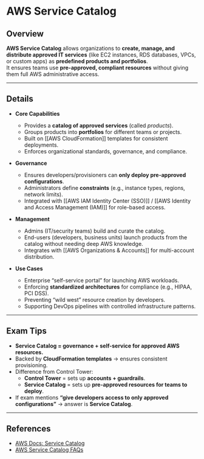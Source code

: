 # **AWS Service Catalog**

## **Overview**
**AWS Service Catalog** allows organizations to **create, manage, and distribute approved IT services** (like EC2 instances, RDS databases, VPCs, or custom apps) as **predefined products and portfolios**.  
It ensures teams use **pre-approved, compliant resources** without giving them full AWS administrative access.

---

## **Details**
- **Core Capabilities**
	- Provides a **catalog of approved services** (called *products*).
	- Groups products into **portfolios** for different teams or projects.
	- Built on [[AWS CloudFormation]] templates for consistent deployments.
	- Enforces organizational standards, governance, and compliance.

- **Governance**
	- Ensures developers/provisioners can **only deploy pre-approved configurations**.
	- Administrators define **constraints** (e.g., instance types, regions, network limits).
	- Integrated with [[AWS IAM Identity Center (SSO)]] / [[AWS Identity and Access Management (IAM)]] for role-based access.

- **Management**
	- Admins (IT/security teams) build and curate the catalog.
	- End-users (developers, business units) launch products from the catalog without needing deep AWS knowledge.
	- Integrates with [[AWS Organizations & Accounts]] for multi-account distribution.

- **Use Cases**
	- Enterprise “self-service portal” for launching AWS workloads.
	- Enforcing **standardized architectures** for compliance (e.g., HIPAA, PCI DSS).
	- Preventing “wild west” resource creation by developers.
	- Supporting DevOps pipelines with controlled infrastructure patterns.

---

## **Exam Tips**
- **Service Catalog = governance + self-service for approved AWS resources.**  
- Backed by **CloudFormation templates** → ensures consistent provisioning.  
- Difference from Control Tower:  
	- **Control Tower** = sets up **accounts + guardrails**.  
	- **Service Catalog** = sets up **pre-approved resources for teams to deploy**.  
- If exam mentions **“give developers access to only approved configurations”** → answer is **Service Catalog**.  

---

## **References**
- [AWS Docs: Service Catalog](https://docs.aws.amazon.com/servicecatalog/)  
- [AWS Service Catalog FAQs](https://aws.amazon.com/servicecatalog/faqs/)  